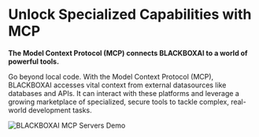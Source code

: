 # Unlock Specialized Capabilities with MCP

**The Model Context Protocol (MCP) connects BLACKBOXAI to a world of powerful tools.**

Go beyond local code. With the Model Context Protocol (MCP), BLACKBOXAI accesses vital context from external datasources like databases and APIs. It can interact with these platforms and leverage a growing marketplace of specialized, secure tools to tackle complex, real-world development tasks.

![BLACKBOXAI MCP Servers Demo](https://storage.googleapis.com/workspace-0f70711f-8b4e-4d94-86f1-2a93ccde5887/workspace:file:UOn2aumVkIrZK1rLPwNBg:1)
